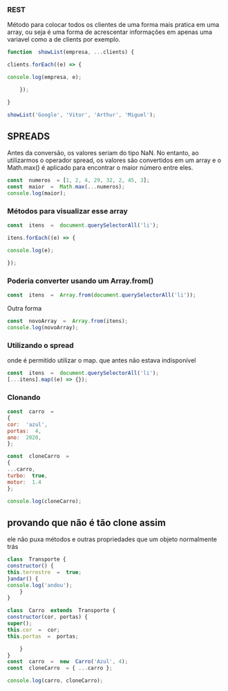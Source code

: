 ### REST 
Método para colocar todos os clientes de uma forma mais pratica em uma array, ou seja é uma forma de acrescentar informações em apenas uma variavel como a de clients por exemplo.
```js
function  showList(empresa, ...clients) {

clients.forEach((e) => {

console.log(empresa, e);

	});

}

showList('Google', 'Vitor', 'Arthur', 'Miguel');
```
## SPREADS

Antes da conversão, os valores seriam do tipo NaN. No entanto, ao utilizarmos o operador spread, os valores são convertidos em um array e o Math.max() é aplicado para encontrar o maior número entre eles.

 ```js
const  numeros  = [1, 2, 4, 29, 32, 2, 45, 3];
const  maior  =  Math.max(...numeros);
console.log(maior);
```

### Métodos para visualizar esse array
```js
const  itens  =  document.querySelectorAll('li');

itens.forEach((e) => {

console.log(e);

});
```
  
### Poderia converter usando um Array.from()
```js  
const  itens  =  Array.from(document.querySelectorAll('li'));
```
Outra forma
 ```js
 const  novoArray  =  Array.from(itens);
console.log(novoArray);
```

### Utilizando o spread 
onde é permitido utilizar o map. que antes não estava indisponível
```js
const  itens  =  document.querySelectorAll('li');
[...itens].map((e) => {});
```

### Clonando

```js
const  carro  = 
{
cor:  'azul',
portas:  4,
ano:  2020,
};

const  cloneCarro  = 
{ 
...carro, 
turbo:  true, 
motor:  1.4 
};

console.log(cloneCarro);
```

## provando que não é tão clone assim

ele não puxa métodos e outras propriedades que um objeto normalmente trás
```js
class  Transporte {
constructor() {
this.terrestre  =  true;
}andar() {
console.log('andou');
	}
}

class  Carro  extends  Transporte {
constructor(cor, portas) {
super();
this.cor  =  cor;
this.portas  =  portas;

	}
}
const  carro  =  new  Carro('Azul', 4);
const  cloneCarro  = { ...carro };

console.log(carro, cloneCarro);
```